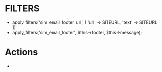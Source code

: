 # FILTERS
- apply_filters('sim_email_footer_url', [
	'url'   => SITEURL,
	'text'  => SITEURL
])
- apply_filters('sim_email_footer', $this->footer, $this->message);

# Actions
- 